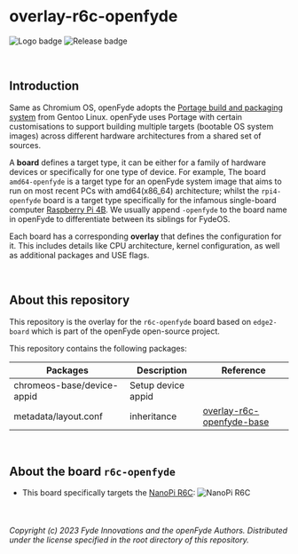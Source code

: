 # overlay-r6c-openfyde

![Logo badge](https://img.shields.io/endpoint?url=https%3A%2F%2Fopenfyde-badge-wivuxrq8xzvh.runkit.sh%2F) ![Release badge](https://img.shields.io/github/v/release/openFyde/overlay-edge2-openfyde?label=latest%20release%20image)


<br>

## Introduction
Same as Chromium OS, openFyde adopts the [Portage build and packaging system](https://wiki.gentoo.org/wiki/Portage) from Gentoo Linux. openFyde uses Portage with certain customisations to support building multiple targets (bootable OS system images) across different hardware architectures from a shared set of sources.

A **board** defines a target type, it can be either for a family of hardware devices or specifically for one type of device. For example, The board `amd64-openfyde` is a target type for an openFyde system image that aims to run on most recent PCs with amd64(x86_64) architecture; whilst the `rpi4-openfyde` board is a target type specifically for the infamous single-board computer [Raspberry Pi 4B](https://www.raspberrypi.com/products/raspberry-pi-4-model-b/). We usually append `-openfyde` to the board name in openFyde to differentiate between its siblings for FydeOS.

Each board has a corresponding **overlay** that defines the configuration for it. This includes details like CPU architecture, kernel configuration, as well as additional packages and USE flags.

<br>

## About this repository
This repository is the overlay for the `r6c-openfyde` board based on `edge2-board` which is part of the openFyde open-source project.

This repository contains the following packages:


| Packages                   | Description        | Reference                                                                              |
|----------------------------|--------------------|----------------------------------------------------------------------------------------|
| chromeos-base/device-appid | Setup device appid |                                                                                        |
| metadata/layout.conf       | inheritance        | [overlay-r6c-openfyde-base](https://github.com/GainSury/overlay-r6c-openfyde-base/tree/main) |

<br>


## About the board `r6c-openfyde`
 - This board specifically targets the [NanoPi R6C](https://www.friendlyelec.com/index.php?route=product/product&product_id=291):
    ![NanoPi R6C](https://www.friendlyelec.com/image/catalog/description/R6C_en_03.jpg)

<br>

###### Copyright (c) 2023 Fyde Innovations and the openFyde Authors. Distributed under the license specified in the root directory of this repository.
